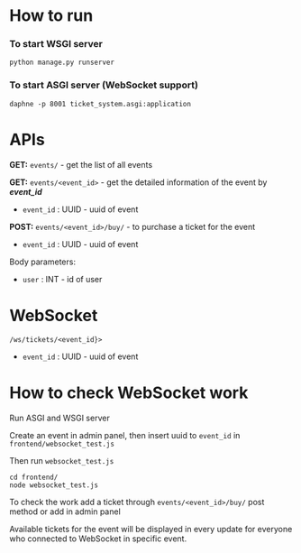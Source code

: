 # How to run

### To start WSGI server
```commandline
python manage.py runserver
```

### To start ASGI server (WebSocket support)
```commandline
daphne -p 8001 ticket_system.asgi:application
```

# APIs
**GET:** `events/` - get the list of all events

**GET:** `events/<event_id>` - get the detailed information of the event by _**event_id**_
- `event_id` : UUID - uuid of event

**POST:** `events/<event_id>/buy/` - to purchase a ticket for the event
- `event_id` : UUID - uuid of event

Body parameters:
- `user` : INT - id of user

# WebSocket

`/ws/tickets/<event_id}>`
- `event_id` : UUID - uuid of event

# How to check WebSocket work

Run ASGI and WSGI server

Create an event in admin panel, then insert uuid to `event_id` in `frontend/websocket_test.js`

Then run `websocket_test.js`
```commandline
cd frontend/
node websocket_test.js
```

To check the work add a ticket through `events/<event_id>/buy/` post method or add in admin panel

Available tickets for the event will be displayed in every update for everyone who connected to WebSocket in specific event.

